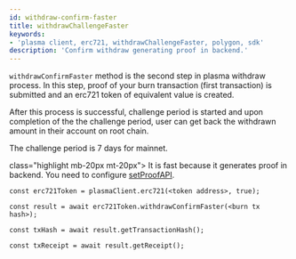 ```yaml
---
id: withdraw-confirm-faster
title: withdrawChallengeFaster
keywords: 
- 'plasma client, erc721, withdrawChallengeFaster, polygon, sdk'
description: 'Confirm withdraw generating proof in backend.'
---
```


`withdrawConfirmFaster` method is the second step in plasma withdraw process. In this step, proof of your burn transaction (first transaction) is submitted and an erc721 token of equivalent value is created.

After this process is successful, challenge period is started and upon completion of the the challenge period, user can get back the withdrawn amount in their account on root chain.

The challenge period is 7 days for mainnet.

 class="highlight mb-20px mt-20px">
It is fast because it generates proof in backend. You need to configure [setProofAPI](/docs/develop/ethereum-polygon/matic-js/set-proof-api).

```
const erc721Token = plasmaClient.erc721(<token address>, true);

const result = await erc721Token.withdrawConfirmFaster(<burn tx hash>);

const txHash = await result.getTransactionHash();

const txReceipt = await result.getReceipt();

```
